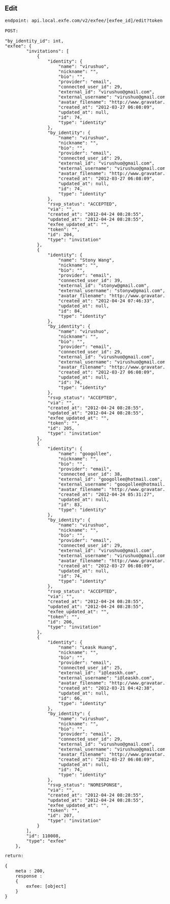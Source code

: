 ## Edit

<pre>
endpoint: api.local.exfe.com/v2/exfee/[exfee_id]/edit?token

POST:

"by_identity_id": int,
"exfee": {
        "invitations": [
            {
                "identity": {
                    "name": "virushuo",
                    "nickname": "",
                    "bio": "",
                    "provider": "email",
                    "connected_user_id": 29,
                    "external_id": "virushuo@gmail.com",
                    "external_username": "virushuo@gmail.com",
                    "avatar_filename": "http://www.gravatar.com/avatar/b578b513f1d494bf0248faaedcc38699?d=http%3A%2F%2Fimg.dev.0d0f.com%2Fweb%2F80_80_default.png",
                    "created_at": "2012-03-27 06:08:09",
                    "updated_at": null,
                    "id": 74,
                    "type": "identity" 
                },
                "by_identity": {
                    "name": "virushuo",
                    "nickname": "",
                    "bio": "",
                    "provider": "email",
                    "connected_user_id": 29,
                    "external_id": "virushuo@gmail.com",
                    "external_username": "virushuo@gmail.com",
                    "avatar_filename": "http://www.gravatar.com/avatar/b578b513f1d494bf0248faaedcc38699?d=http%3A%2F%2Fimg.dev.0d0f.com%2Fweb%2F80_80_default.png",
                    "created_at": "2012-03-27 06:08:09",
                    "updated_at": null,
                    "id": 74,
                    "type": "identity" 
                },
                "rsvp_status": "ACCEPTED",
                "via": "",
                "created_at": "2012-04-24 08:28:55",
                "updated_at": "2012-04-24 08:28:55",
                "exfee_updated_at": "",
                "token": "",
                "id": 204,
                "type": "invitation" 
            },
            {
                "identity": {
                    "name": "Stony Wang",
                    "nickname": "",
                    "bio": "",
                    "provider": "email",
                    "connected_user_id": 39,
                    "external_id": "stonyw@gmail.com",
                    "external_username": "stonyw@gmail.com",
                    "avatar_filename": "http://www.gravatar.com/avatar/5dd675e149a1210d0097e646cd30c995?d=http%3A%2F%2Fimg.dev.0d0f.com%2Fweb%2F80_80_default.png",
                    "created_at": "2012-04-24 07:46:33",
                    "updated_at": null,
                    "id": 84,
                    "type": "identity" 
                },
                "by_identity": {
                    "name": "virushuo",
                    "nickname": "",
                    "bio": "",
                    "provider": "email",
                    "connected_user_id": 29,
                    "external_id": "virushuo@gmail.com",
                    "external_username": "virushuo@gmail.com",
                    "avatar_filename": "http://www.gravatar.com/avatar/b578b513f1d494bf0248faaedcc38699?d=http%3A%2F%2Fimg.dev.0d0f.com%2Fweb%2F80_80_default.png",
                    "created_at": "2012-03-27 06:08:09",
                    "updated_at": null,
                    "id": 74,
                    "type": "identity" 
                },
                "rsvp_status": "ACCEPTED",
                "via": "",
                "created_at": "2012-04-24 08:28:55",
                "updated_at": "2012-04-24 08:28:55",
                "exfee_updated_at": "",
                "token": "",
                "id": 205,
                "type": "invitation" 
            },
            {
                "identity": {
                    "name": "googollee",
                    "nickname": "",
                    "bio": "",
                    "provider": "email",
                    "connected_user_id": 38,
                    "external_id": "googollee@hotmail.com",
                    "external_username": "googollee@hotmail.com",
                    "avatar_filename": "http://www.gravatar.com/avatar/fc1d342bf78fffe115d867168598c9a5?d=http%3A%2F%2Fimg.dev.0d0f.com%2Fweb%2F80_80_default.png",
                    "created_at": "2012-04-24 05:31:27",
                    "updated_at": null,
                    "id": 83,
                    "type": "identity" 
                },
                "by_identity": {
                    "name": "virushuo",
                    "nickname": "",
                    "bio": "",
                    "provider": "email",
                    "connected_user_id": 29,
                    "external_id": "virushuo@gmail.com",
                    "external_username": "virushuo@gmail.com",
                    "avatar_filename": "http://www.gravatar.com/avatar/b578b513f1d494bf0248faaedcc38699?d=http%3A%2F%2Fimg.dev.0d0f.com%2Fweb%2F80_80_default.png",
                    "created_at": "2012-03-27 06:08:09",
                    "updated_at": null,
                    "id": 74,
                    "type": "identity" 
                },
                "rsvp_status": "ACCEPTED",
                "via": "",
                "created_at": "2012-04-24 08:28:55",
                "updated_at": "2012-04-24 08:28:55",
                "exfee_updated_at": "",
                "token": "",
                "id": 206,
                "type": "invitation" 
            },
            {
                "identity": {
                    "name": "Leask Huang",
                    "nickname": "",
                    "bio": "",
                    "provider": "email",
                    "connected_user_id": 25,
                    "external_id": "i@leaskh.com",
                    "external_username": "i@leaskh.com",
                    "avatar_filename": "http://www.gravatar.com/avatar/5b53fb71b6f36f46fe9cb14eb5acd56f?d=http%3A%2F%2Fimg.dev.0d0f.com%2Fweb%2F80_80_default.png",
                    "created_at": "2012-03-21 04:42:38",
                    "updated_at": null,
                    "id": 66,
                    "type": "identity" 
                },
                "by_identity": {
                    "name": "virushuo",
                    "nickname": "",
                    "bio": "",
                    "provider": "email",
                    "connected_user_id": 29,
                    "external_id": "virushuo@gmail.com",
                    "external_username": "virushuo@gmail.com",
                    "avatar_filename": "http://www.gravatar.com/avatar/b578b513f1d494bf0248faaedcc38699?d=http%3A%2F%2Fimg.dev.0d0f.com%2Fweb%2F80_80_default.png",
                    "created_at": "2012-03-27 06:08:09",
                    "updated_at": null,
                    "id": 74,
                    "type": "identity" 
                },
                "rsvp_status": "NORESPONSE",
                "via": "",
                "created_at": "2012-04-24 08:28:55",
                "updated_at": "2012-04-24 08:28:55",
                "exfee_updated_at": "",
                "token": "",
                "id": 207,
                "type": "invitation" 
            }
        ],
        "id": 110008,
        "type": "exfee" 
    },
</pre>

<pre>
return:

{
    meta : 200,
    response :
    {
        exfee: [object]
    }
}
</pre>
